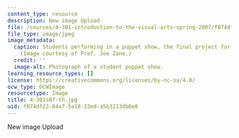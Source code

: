 ```yaml
---
content_type: resource
description: New image Upload
file: /courses/4-301-introduction-to-the-visual-arts-spring-2007/f074df2384a75a1833eda5b3213db0e0_4-301s07-th.jpg
file_type: image/jpeg
image_metadata:
  caption: Students performing in a puppet show, the final project for this course.
    (Image courtesy of Prof. Joe Zane.)
  credit: ''
  image-alt: Photograph of a student puppet show.
learning_resource_types: []
license: https://creativecommons.org/licenses/by-nc-sa/4.0/
ocw_type: OCWImage
resourcetype: Image
title: 4-301s07-th.jpg
uid: f074df23-84a7-5a18-33ed-a5b3213db0e0
---
```

New image Upload